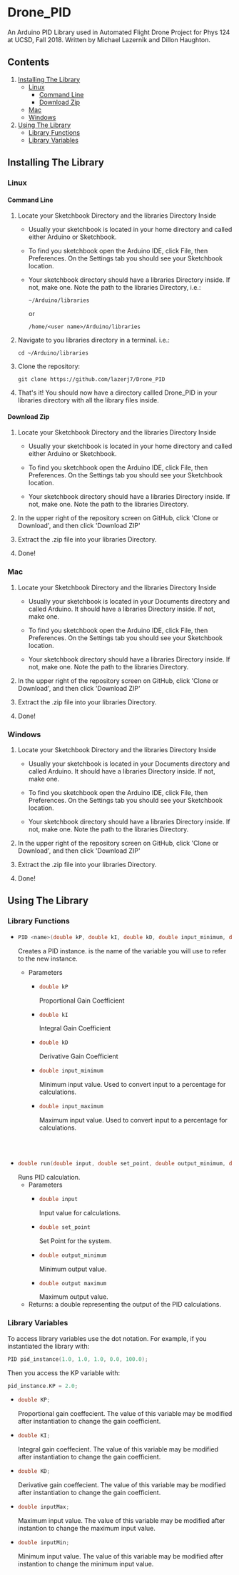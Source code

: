 # Drone_PID

An Arduino PID Library used in Automated Flight Drone Project for Phys 124 at UCSD, Fall 2018.
Written by Michael Lazernik and Dillon Haughton.

## Contents

1. [Installing The Library](#installing-the-library)
   * [Linux](#linux)
     * [Command Line](#command-line)
     * [Download Zip](#download-zip)
   * [Mac](#mac)
   * [Windows](#windows)
1. [Using The Library](#using-the-library)
   * [Library Functions](#library-functions)
   * [Library Variables](#library-variables)

## Installing The Library

### Linux

#### Command Line

1. Locate your Sketchbook Directory and the libraries Directory Inside
   * Usually your sketchbook is located in your home directory and called either Arduino or Sketchbook.
  
   * To find you sketchbook open the Arduino IDE, click File, then Preferences. On the Settings tab you should see your Sketchbook location.
  
   * Your sketchbook directory should have a libraries Directory inside. If not, make one. Note the path to the libraries Directory, i.e.:
     ```
     ~/Arduino/libraries
     ```
     or
     ```
     /home/<user name>/Arduino/libraries
     ```
  
1. Navigate to you libraries directory in a terminal. i.e.:

   ```
   cd ~/Arduino/libraries
   ```

1. Clone the repository:

   ```
   git clone https://github.com/lazerj7/Drone_PID
   ```

1. That's it! You should now have a directory callled Drone_PID in your libraries directory with all the library files inside.

#### Download Zip

1. Locate your Sketchbook Directory and the libraries Directory Inside
   * Usually your sketchbook is located in your home directory and called either Arduino or Sketchbook.
  
   * To find you sketchbook open the Arduino IDE, click File, then Preferences. On the Settings tab you should see your Sketchbook location.
  
   * Your sketchbook directory should have a libraries Directory inside. If not, make one. Note the path to the libraries Directory.
  
1. In the upper right of the repository screen on GitHub, click 'Clone or Download', and then click 'Download ZIP'

1. Extract the .zip file into your libraries Directory.

1. Done!

### Mac

1. Locate your Sketchbook Directory and the libraries Directory Inside

   * Usually your sketchbook is located in your Documents directory and called Arduino. It should have a libraries Directory inside. If not, make one.

   * To find you sketchbook open the Arduino IDE, click File, then Preferences. On the Settings tab you should see your Sketchbook location.
  
   * Your sketchbook directory should have a libraries Directory inside. If not, make one. Note the path to the libraries Directory.
  
1. In the upper right of the repository screen on GitHub, click 'Clone or Download', and then click 'Download ZIP'

1. Extract the .zip file into your libraries Directory.

1. Done!

### Windows

1. Locate your Sketchbook Directory and the libraries Directory Inside

   * Usually your sketchbook is located in your Documents directory and called Arduino. It should have a libraries Directory inside. If not, make one.

   * To find you sketchbook open the Arduino IDE, click File, then Preferences. On the Settings tab you should see your Sketchbook location.
  
   * Your sketchbook directory should have a libraries Directory inside. If not, make one. Note the path to the libraries Directory.
  
1. In the upper right of the repository screen on GitHub, click 'Clone or Download', and then click 'Download ZIP'

1. Extract the .zip file into your libraries Directory.

1. Done!

## Using The Library

### Library Functions

  * ```cpp
    PID <name>(double kP, double kI, double kD, double input_minimum, double input_maximum);
    ``` 
    Creates a PID instance. <name> is the name of the variable you will use to refer to the new instance.
    * Parameters
      * ```cpp
        double kP
        ```
          Proportional Gain Coefficient
      * ```cpp
        double kI
        ```
          Integral Gain Coefficient
      * ```cpp
        double kD
        ```
          Derivative Gain Coefficient
      * ```cpp
        double input_minimum
        ```
          Minimum input value. Used to convert input to a percentage for calculations.
      * ```cpp
        double input_maximum
        ```
          Maximum input value. Used to convert input to a percentage for calculations.
  <br/>
  <br/>
  
  * ```cpp
    double run(double input, double set_point, double output_minimum, double output_maximum);
    ```
    Runs PID calculation.
    * Parameters
      * ```cpp
        double input
        ```
          Input value for calculations.
      * ```cpp
        double set_point
        ```
          Set Point for the system.
      * ```cpp
        double output_minimum
        ```
          Minimum output value.
      * ```cpp
        double output maximum
        ```
          Maximum output value.
    * Returns: a double representing the output of the PID calculations.
 
### Library Variables

To access library variables use the dot notation. For example, if you instantiated the library with:
```cpp
PID pid_instance(1.0, 1.0, 1.0, 0.0, 100.0);
```
Then you access the KP variable with:
```cpp
pid_instance.KP = 2.0;
```

  * ```cpp
    double KP;
    ```
    Proportional gain coeffecient. The value of this variable may be modified after instantiation to change the gain coefficient.
  * ```cpp
    double KI;
    ```
    Integral gain coeffecient. The value of this variable may be modified after instantiation to change the gain coefficient.
  * ```cpp
    double KD;
    ```
    Derivative gain coeffecient. The value of this variable may be modified after instantiation to change the gain coefficient.
  * ```cpp
    double inputMax;
    ```
    Maximum input value. The value of this variable may be modified after instantion to change the maximum input value.
  * ```cpp
    double inputMin;
    ```
    Minimum input value. The value of this variable may be modified after instantion to change the minimum input value.

